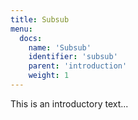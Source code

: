 ```yaml
---
title: Subsub
menu:
  docs:
    name: 'Subsub'
    identifier: 'subsub'
    parent: 'introduction'
    weight: 1
---
```

This is an introductory text...
